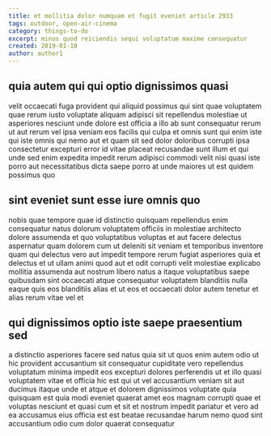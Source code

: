 ```yaml
---
title: et mollitia dolor numquam et fugit eveniet article 2933
tags: outdoor, open-air-cinema
category: things-to-do
excerpt: minus quod reiciendis sequi voluptatum maxime consequatur
created: 2019-01-10
author: author1
---
```


## quia autem qui qui optio dignissimos quasi

velit occaecati fuga provident qui aliquid possimus qui sint quae voluptatem quae rerum iusto voluptate aliquam adipisci sit repellendus molestiae ut asperiores nesciunt unde dolore est officia a illo ab sunt consequatur rerum ut aut rerum vel ipsa veniam eos facilis qui culpa et omnis sunt qui enim iste qui iste omnis qui nemo aut et quam sit sed dolor doloribus corrupti ipsa consectetur excepturi error id vitae placeat recusandae sunt illum et qui unde sed enim expedita impedit rerum adipisci commodi velit nisi quasi iste porro aut necessitatibus dicta saepe porro at unde maiores ut est quidem possimus quo

## sint eveniet sunt esse iure omnis quo

nobis quae tempore quae id distinctio quisquam repellendus enim consequatur natus dolorum voluptatem officiis in molestiae architecto dolore assumenda et quo voluptatibus voluptas et aut facere delectus aspernatur quam dolorem cum ut deleniti sit veniam et temporibus inventore quam qui delectus vero aut impedit tempore rerum fugiat asperiores quia et delectus et ut ullam animi quod aut et odit corrupti velit molestiae explicabo mollitia assumenda aut nostrum libero natus a itaque voluptatibus saepe quibusdam sint occaecati atque consequatur voluptatem blanditiis nulla eaque quis eos blanditiis alias et ut eos et occaecati dolor autem tenetur et alias rerum vitae vel et

## qui dignissimos optio iste saepe praesentium sed

a distinctio asperiores facere sed natus quia sit ut quos enim autem odio ut hic provident accusantium sit consequatur cupiditate vero repellendus voluptatum minima impedit eos excepturi dolores perferendis ut et illo quasi voluptatem vitae et officia hic est qui ut vel accusantium veniam sit aut ducimus itaque unde et atque et dolorem dignissimos voluptate quia quisquam est quia modi eveniet quaerat amet eos magnam corrupti quae et voluptas nesciunt et quasi cum et sit et nostrum impedit pariatur et vero ad ea accusamus eius officia est est beatae recusandae harum nemo quod sint accusantium odio cum dolor quaerat consequatur

